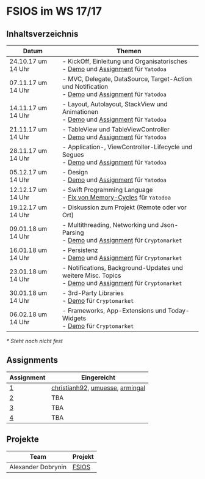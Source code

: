 # FSIOS im WS 17/17

## Inhaltsverzeichnis
| Datum  | Themen |
| ------------- | ------------- |
| 24.10.17 um 14 Uhr | - KickOff, Einleitung und Organisatorisches <br /> - [Demo](https://github.com/alexdobry/FSIOS/tree/master/WS17_18/01_introduction/demo/Yatodoa) und [Assignment](https://github.com/alexdobry/FSIOS/tree/master/WS17_18/01_introduction/your%20assignment) für `Yatodoa` |
| 07.11.17 um 14 Uhr | - MVC, Delegate, DataSource, Target-Action und Notification <br /> - [Demo](https://github.com/alexdobry/FSIOS/tree/master/WS17_18/02_mvc/demo/Yatodoa) und [Assignment](https://github.com/alexdobry/FSIOS/tree/master/WS17_18/02_mvc/your%20assignment) für `Yatodoa` |
| 14.11.17 um 14 Uhr | - Layout, Autolayout, StackView und Animationen <br /> - [Demo](https://github.com/alexdobry/FSIOS/tree/master/WS17_18/03_layout_autolayout_stackView_animation/demo/Yatodoa) und [Assignment](https://github.com/alexdobry/FSIOS/tree/master/WS17_18/03_layout_autolayout_stackView_animation/your%20assignment) für `Yatodoa` |
| 21.11.17 um 14 Uhr | - TableView und TableViewController <br /> - [Demo](https://github.com/alexdobry/FSIOS/tree/master/WS17_18/04_tableView/demo/Yatodoa) und [Assignment](https://github.com/alexdobry/FSIOS/tree/master/WS17_18/04_tableView/your%20assignment) für `Yatodoa` |
| 28.11.17 um 14 Uhr | - Application-, ViewController-Lifecycle und Segues <br /> - [Demo](https://github.com/alexdobry/FSIOS/tree/master/WS17_18/05_lifecycle_segues/demo/Yatodoa) und [Assignment](https://github.com/alexdobry/FSIOS/tree/master/WS17_18/05_lifecycle_segues/your%20assignment) für `Yatodoa` |
| 05.12.17 um 14 Uhr | - Design <br /> - [Demo](https://github.com/alexdobry/FSIOS/tree/master/WS17_18/06_design/demo/Yatodoa) und [Assignment](https://github.com/alexdobry/FSIOS/tree/master/WS17_18/06_design/your%20assignment) für `Yatodoa` |
| 12.12.17 um 14 Uhr | - Swift Programming Language <br /> - [Fix von Memory-Cycles](https://github.com/alexdobry/FSIOS/commit/1422cf813edaef661c7517efec0d2f942a135c14) für `Yatodoa` |
| 19.12.17 um 14 Uhr | - Diskussion zum Projekt (Remote oder vor Ort) |
| 09.01.18 um 14 Uhr | - Multithreading, Networking und Json-Parsing <br /> - [Demo](https://github.com/alexdobry/FSIOS/tree/master/WS17_18/08_multithreading_networking_jsonparsing/demo/Cryptomarket) und [Assignment](https://github.com/alexdobry/FSIOS/tree/master/WS17_18/08_multithreading_networking_jsonparsing/your%20assignment) für `Cryptomarket` |
| 16.01.18 um 14 Uhr | - Persistenz <br /> - [Demo](https://github.com/alexdobry/FSIOS/tree/master/WS17_18/09_persistence/demo/Cryptomarket) und [Assignment](https://github.com/alexdobry/FSIOS/tree/master/WS17_18/09_persistence/your%20assignment) für `Cryptomarket` |
| 23.01.18 um 14 Uhr | - Notifications, Background-Updates und weitere Misc. Topics <br /> - [Demo](https://github.com/alexdobry/FSIOS/tree/master/WS17_18/10_notifications_backgroundUpdates/demo/Cryptomarket) und [Assignment](https://github.com/alexdobry/FSIOS/tree/master/WS17_18/10_notifications_backgroundUpdates/your%20assignment) für `Cryptomarket` |
| 30.01.18 um 14 Uhr | - 3rd-Party Libraries <br /> - [Demo](https://github.com/alexdobry/FSIOS/tree/master/WS17_18/11_3rdparty/demo/Cryptomarket) für `Cryptomarket` |
| 06.02.18 um 14 Uhr | - Frameworks, App-Extensions und Today-Widgets <br /> - [Demo](https://github.com/alexdobry/FSIOS/tree/master/WS17_18/12_framework_todaywidget/demo/Cryptomarket) für `Cryptomarket` |

*\* Steht noch nicht fest*

## Assignments
| Assignment | Eingereicht |
| ------------- | ------------- |
| [1](https://github.com/alexdobry/FSIOS/tree/master/WS17_18/01_introduction/your%20assignment) | [christianh92](https://github.com/alexdobry/FSIOS/pull/7), [umuesse](https://github.com/alexdobry/FSIOS/pull/8), [armingal](https://github.com/alexdobry/FSIOS/pull/9) |
| [2](https://github.com/alexdobry/FSIOS/tree/master/WS17_18/02_mvc/your%20assignment) | TBA |
| [3](https://github.com/alexdobry/FSIOS/tree/master/WS17_18/03_layout_autolayout_stackView_animation/your%20assignment) | TBA |
| [4](https://github.com/alexdobry/FSIOS/tree/master/WS17_18/04_tableView/your%20assignment) | TBA |


## Projekte
| Team | Projekt |
| ------------- | ------------- |
| Alexander Dobrynin | [FSIOS](https://github.com/alexdobry/FSIOS) |
